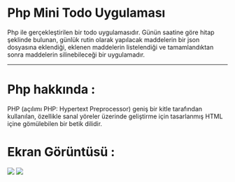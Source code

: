 # Php Mini Todo Uygulaması

Php ile gerçekleştirilen bir todo uygulamasıdır.
Günün saatine göre hitap şeklinde bulunan, günlük rutin olarak yapılacak maddelerin bir json dosyasına eklendiği, eklenen maddelerin listelendiği ve  tamamlandıktan sonra maddelerin silinebileceği  bir uygulamadır.

-----------------------------------------------------------------------------------------------------------------------------------------------------------------------------------


# Php hakkında :
PHP (açılımı PHP: Hypertext Preprocessor) geniş bir kitle tarafından kullanılan, özellikle sanal yöreler üzerinde geliştirme için tasarlanmış HTML içine gömülebilen bir betik dilidir.

# Ekran Görüntüsü :

![](https://github.com/aysesena-yksl/Todolist-App/blob/main/todo..PNG)
![](https://github.com/aysesena-yksl/Todolist-App/blob/main/todo...PNG)
